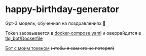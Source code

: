 # happy-birthday-generator
Gpt-3 модель, обученная на поздравлениях 🎁 

Token засовывается в [docker-compose.yaml](../main/docker-compose.yaml) и оверрайдится в [tlg_bot/Dockerfile](../main/tlg_bot/Dockerfile)

[Бот с моим токеном](https://t.me/HappyBirthdayGeneratorBot)  ~~(чтобы я сам его не потерял)~~
